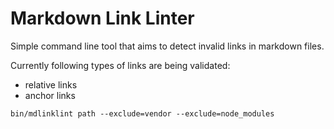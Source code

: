 # Markdown Link Linter

Simple command line tool that aims to detect invalid links in
markdown files.  

Currently following types of links are being validated:

* relative links
* anchor links

```console
bin/mdlinklint path --exclude=vendor --exclude=node_modules
```